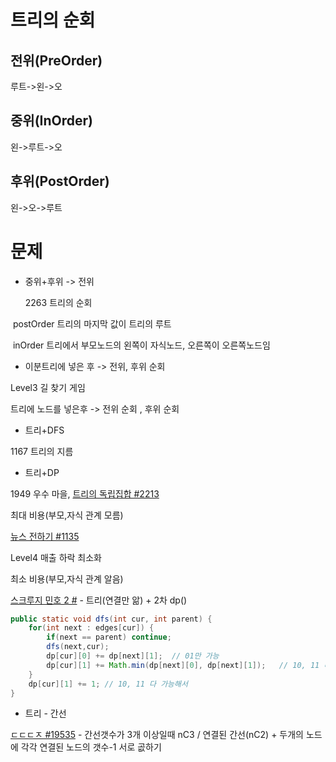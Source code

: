 # 트리의 순회

## 전위(PreOrder)

루트->왼->오



## 중위(InOrder)

왼->루트->오



## 후위(PostOrder)

왼->오->루트



# 문제

* 중위+후위 -> 전위

  2263 트리의 순회

​		postOrder 트리의 마지막 값이 트리의 루트

​		inOrder 트리에서 부모노드의 왼쪽이 자식노드, 오른쪽이 오른쪽노드임



* 이분트리에 넣은 후 -> 전위, 후위 순회

Level3 길 찾기 게임

트리에 노드를 넣은후 -> 전위 순회 , 후위 순회



* 트리+DFS

1167 트리의 지름



* 트리+DP

1949 우수 마을, [트리의 독립집합 #2213](https://www.acmicpc.net/problem/2213)

최대 비용(부모,자식 관계 모름)

[뉴스 전하기 #1135](https://www.acmicpc.net/problem/1135)

Level4 매출 하락 최소화

최소 비용(부모,자식 관계 알음)

[스크루지 민호 2 #](https://www.acmicpc.net/problem/12978) - 트리(연결만 앎) + 2차 dp()

```java
public static void dfs(int cur, int parent) {
    for(int next : edges[cur]) {
        if(next == parent) continue;
        dfs(next,cur);
        dp[cur][0] += dp[next][1];	// 01만 가능
        dp[cur][1] += Math.min(dp[next][0], dp[next][1]);	// 10, 11 다 가능
    }
    dp[cur][1] += 1; // 10, 11 다 가능해서
}
```





* 트리 - 간선 

[ㄷㄷㄷㅈ #19535](https://www.acmicpc.net/problem/19535) - 간선갯수가 3개 이상일때 nC3 / 연결된 간선(nC2) + 두개의 노드에 각각 연결된 노드의 갯수-1  서로 곲하기



